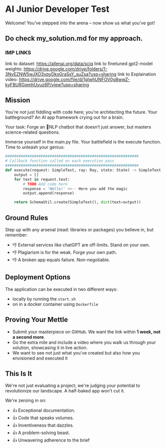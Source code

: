 # AI Junior Developer Test 
Welcome! You’ve stepped into the arena – now show us what you’ve got! 
## Do check my_solution.md for my approach.

### IMP LINKS 
link to dataset: https://allenai.org/data/sciq
link to finetuned gpt2-model weights: https://drive.google.com/drive/folders/1-3NyEZNW5wJXO3vpyDksGraSsY_suZsa?usp=sharing
link to Explaination video: https://drive.google.com/file/d/1gIwhUNFOV0g8wwZ-kyFBURGqmhUyuz6P/view?usp=sharing

## Mission
You're not just fiddling with code here; you're architecting the future. Your battleground? An AI app framework crying out for a brain.

Your task: Forge an 💬NLP chatbot that doesn’t just answer, but masters science-related questions.

Immerse yourself in the main.py file. Your battlefield is the execute function. Time to unleash your genius:
```python
############################################################
# Callback function called on each execution pass
############################################################
def execute(request: SimpleText, ray: Ray, state: State) -> SimpleText:
    output = []
    for text in request.text:
        # TODO Add code here
        response = 'Hello!' <<-- Here you add the magic 
        output.append(response)

    return SchemaUtil.create(SimpleText(), dict(text=output))
```
## Ground Rules
Step up with any arsenal (read: libraries or packages) you believe in, but remember:
* 👎 External services like chatGPT are off-limits. Stand on your own.
* 👎 Plagiarism is for the weak. Forge your own path.
* 👎 A broken app equals failure. Non-negotiable.

## Deployment Options
The application can be executed in two different ways:
* locally by running the `start.sh` 
* on in a docker container using `Dockerfile` 

## Proving Your Mettle
* Submit your masterpiece on GitHub. We want the link within **1 week, not a second more**.
* Go the extra mile and include a video where you walk us through your solution, showcasing 
it in live action. 
* We want to see not just what you've created but also how you envisioned and executed it


## This Is It
We're not just evaluating a project; we're judging your potential to revolutionize our 
landscape. A half-baked app won’t cut it.

We're zeroing in on:
* 👍 Exceptional documentation.
* 👍 Code that speaks volumes.
* 👍 Inventiveness that dazzles.
* 👍 A problem-solving beast.
* 👍 Unwavering adherence to the brief
